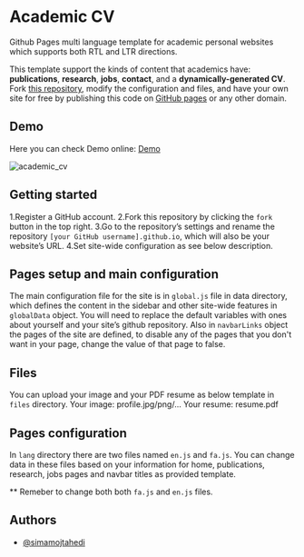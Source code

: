 
# Academic CV

Github Pages multi language template for academic personal websites which supports both RTL and LTR directions.

This template support the kinds of content that academics have: **publications**, **research**, **jobs**, **contact**, and a **dynamically-generated CV**.\
Fork [this repository](https://github.com/simamojtahedi/Academic-cv), modify the configuration and files, and have your own site for free by publishing this code on [GitHub pages](https://pages.github.com/) or any other domain.





## Demo

Here you can check Demo online: 
[Demo](https://simamojtahedi-academic-cv.netlify.app/)

![academic_cv](https://github.com/simamojtahedi/simamojtahedi/assets/64223524/3b0a48fc-a5aa-4ff2-b6cb-3fc88e3d3b00)
## Getting started

1.Register a GitHub account.
2.Fork this repository by clicking the `fork` button in the top right.
3.Go to the repository’s settings and rename the repository `[your GitHub username].github.io`, which will also be your website’s URL.
4.Set site-wide configuration as see below description.

## Pages setup and main configuration

The main configuration file for the site is in `global.js` file in data directory, which defines the content in the sidebar and other site-wide features in `globalData` object.
You will need to replace the default variables with ones about yourself and your site’s github repository.
Also in `navbarLinks` object the pages of the site are defined, to disable any of the pages that you don't want in your page, change the value of that page to false.

## Files

You can upload your image and your PDF resume as below template in `files` directory.
Your image: profile.jpg/png/...
Your resume: resume.pdf

## Pages configuration

In `lang` directory there are two files named `en.js` and `fa.js`.
You can change data in these files based on your information for home, publications, research, jobs pages and navbar titles as provided template.

\*\* Remeber to change both both `fa.js` and `en.js` files.

## Authors

- [@simamojtahedi](https://github.com/simamojtahedi)

